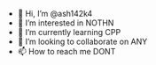 - 👋 Hi, I’m @ash142k4
- 👀 I’m interested in NOTHN
- 🌱 I’m currently learning CPP
- 💞️ I’m looking to collaborate on ANY
- 📫 How to reach me DONT

<!---
ash142k4/ash142k4 is a ✨ special ✨ repository because its `README.md` (this file) appears on your GitHub profile.
You can click the Preview link to take a look at your changes.
--->
